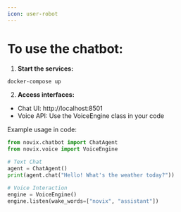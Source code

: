 ```yaml
---
icon: user-robot
---
```


# To use the chatbot:

1. **Start the services:**

```bash
docker-compose up
```

2. **Access interfaces:**

* Chat UI: http://localhost:8501
* Voice API: Use the VoiceEngine class in your code

Example usage in code:

```python
from novix.chatbot import ChatAgent
from novix.voice import VoiceEngine

# Text Chat
agent = ChatAgent()
print(agent.chat("Hello! What's the weather today?"))

# Voice Interaction
engine = VoiceEngine()
engine.listen(wake_words=["novix", "assistant"])
```
